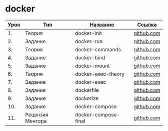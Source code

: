 # docker

| Урок | Тип              | Название             | Ссылка                                |
| ---- | ---------------- | -------------------- | ------------------------------------- |
| 1.   | Теория           | docker-init          | [github.com](./docker-init/)          |
| 2.   | Задание          | docker-run           | [github.com](./docker-run/)           | Done
| 3.   | Теория           | docker-commands      | [github.com](./docker-commands/)      |
| 4.   | Задание          | docker-bind          | [github.com](./docker-bind/)          | Done
| 5.   | Задание          | docker-mount         | [github.com](./docker-mount/)         | Done
| 6.   | Теория           | docker-exec-theory   | [github.com](./docker-exec-theory/)   |
| 7.   | Задание          | docker-exec          | [github.com](./docker-exec/)          | Done
| 8.   | Задание          | dockerfile           | [github.com](./dockerfile/)           | Done
| 9.   | Задание          | dockerize            | [github.com](./dockerize/)            | Done
| 10.  | Задание          | docker-compose       | [github.com](./docker-compose/)       | Done
| 11.  | Рецензия Ментора | docker-compose-final | [github.com](./docker-compose-final/) |

